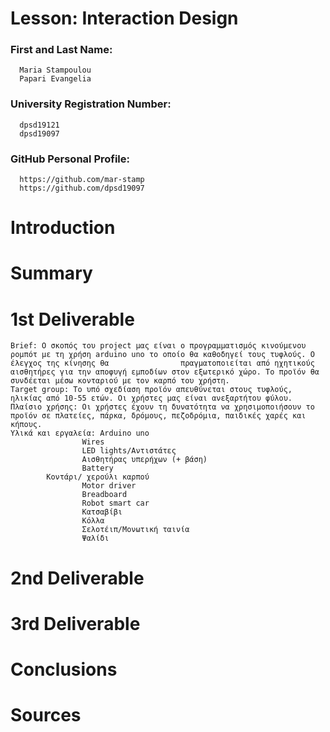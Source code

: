 # Lesson: Interaction Design

### First and Last Name: 
      Maria Stampoulou 
      Papari Evangelia
### University Registration Number: 
      dpsd19121 
      dpsd19097
### GitHub Personal Profile: 
      https://github.com/mar-stamp 
      https://github.com/dpsd19097

# Introduction

# Summary


# 1st Deliverable
	Brief: Ο σκοπός του project μας είναι ο προγραμματισμός κινούμενου ρομπότ με τη χρήση arduino uno το οποίο θα καθοδηγεί τους τυφλούς. Ο έλεγχος της κίνησης θα                πραγματοποιείται από ηχητικούς αισθητήρες για την αποφυγή εμποδίων στον εξωτερικό χώρο. Το προϊόν θα συνδέεται μέσω κονταριού με τον καρπό του χρήστη.  
	Target group: Το υπό σχεδίαση προϊόν απευθύνεται στους τυφλούς, ηλικίας από 10-55 ετών. Οι χρήστες μας είναι ανεξαρτήτου φύλου.
	Πλαίσιο χρήσης: Οι χρήστες έχουν τη δυνατότητα να χρησιμοποιήσουν το προϊόν σε πλατείες, πάρκα, δρόμους, πεζοδρόμια, παιδικές χαρές και κήπους.
	Υλικά και εργαλεία: Arduino unο
                    Wires
                    LED lights/Αντιστάτες
                    Αισθητήρας υπερήχων (+ βάση)
                    Battery
		    Κοντάρι/ χερούλι καρπού
                    Motor driver
                    Breadboard
                    Robot smart car
                    Κατσαβίβι
                    Κόλλα
                    Σελοτέιπ/Μονωτική ταινία
                    Ψαλίδι

# 2nd Deliverable


# 3rd Deliverable 


# Conclusions


# Sources

